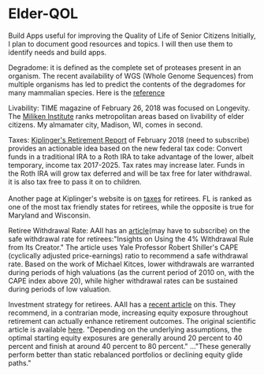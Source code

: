 # Elder-QOL
Build Apps useful for improving the Quality of Life of Senior Citizens
Initially, I plan to document good resources and topics. I will then use them to identify needs and build apps. 

Degradome: it is defined as the complete set of proteases present in an organism. The recent availability of WGS (Whole Genome Sequences) from multiple organisms has led to predict the contents of the degradomes for many mammalian species. Here is the [reference](https://www.ncbi.nlm.nih.gov/pmc/articles/PMC2686449/)

Livability: TIME magazine of February 26, 2018 was focused on Longevity. The [Miliken Institute](http://successfulaging.milkeninstitute.org/) ranks metropolitan areas based on livability of elder citizens. My almamater city, Madison, WI, comes in second. 

Taxes: [Kiplinger's Retirement Report](https://www.kiplinger.com/) of February 2018 (need to subscribe) provides an actionable idea based on the new federal tax code: Convert funds in a traditional IRA to a Roth IRA to take advantage of the lower, albeit temporary, income tax 2017-2025. Tax rates may increase later. Funds in the Roth IRA will grow tax deferred and will be tax free for later withdrawal. it is also tax free to pass it on to children. <br><br>
Another page at Kiplinger's website is on [taxes](https://www.kiplinger.com/tool/retirement/T055-S001-state-by-state-guide-to-taxes-on-retirees/index.php?rid=PROD-LINKS) for retirees. FL is ranked as one of the most tax friendly states for retirees, while the opposite is true for Maryland and Wisconsin.  

Retiree Withdrawal Rate: AAII has an [article](http://www.aaii.com/)(may have to subscribe) on the safe withdrawal rate for retirees:"Insights on Using the 4% Withdrawal Rule from Its Creator." The article uses Yale Professor Robert Shiller's CAPE (cyclically adjusted price-earnings) ratio to recommend a safe withdrawal rate. Based on the work of Michael Kitces, lower withdrawals are warranted during periods of high valuations (as the current period of 2010 on, with the CAPE index above 20), while higher withdrawal rates can be sustained during periods of low valuation. 

Investment strategy for retirees. AAII has a [recent article](http://www.aaii.com/journal/article3/reduce-stock-exposure-in-retirement-or-gradually-increase-it?viewall=true) on this. They recommend, in a contrarian mode, increasing equity exposure throughout retirement can actually enhance retirement outcomes. The original scientific article is available [here](https://www.onefpa.org/journal/Pages/Reducing%20Retirement%20Risk%20with%20a%20Rising%20Equity%20Glide%20Path.aspx). "Depending on the underlying assumptions, the optimal starting equity exposures are generally around 20 percent to 40 percent and finish at around 40 percent to 80 percent." ..."These generally perform better than static rebalanced portfolios or declining equity glide paths."
